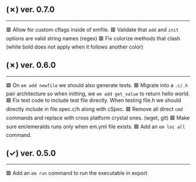 ## (✗) ver. 0.7.0
-----------------
  🟥 Allow for custom cflags inside of emfile.
  🟥 Validate that `add` and `init` options are valid string names (regex)
  🟥 Fix colorize methods that clash (white bold does not apply when it follows another color)

## (✗) ver. 0.6.0
-----------------
  🟩 On `em add newfile` we should also generate tests.
  🟩 Migrate into a `.c/.h` pair architecture so when initting, we `em add get_value` to return hello world.
  🟩 Fix test code to include test file directly.  When testing file.h we should directly include in file.spec.c/h along with cSpec.
  🟩 Remove all direct `cmd` commands and replace with cross platform crystal ones. (wget, git)
  🟩 Make sure em/emeralds runs only when em.yml file exists.
  🟩 Add an `em loc all` command.

## (✓) ver. 0.5.0
-----------------
  🟩 Add an `em run` command to run the executable in export
